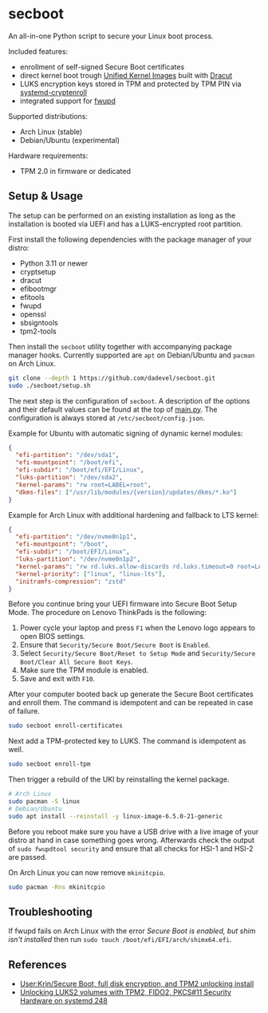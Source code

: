 # secboot

An all-in-one Python script to secure your Linux boot process.

Included features:

- enrollment of self-signed Secure Boot certificates
- direct kernel boot trough [Unified Kernel Images](https://wiki.archlinux.org/title/Unified_kernel_image) built with [Dracut](https://github.com/dracutdevs/dracut)
- LUKS encryption keys stored in TPM and protected by TPM PIN via [systemd-cryptenroll](https://www.freedesktop.org/software/systemd/man/latest/systemd-cryptenroll.html)
- integrated support for [fwupd](https://github.com/fwupd/fwupd)

Supported distributions:

- Arch Linux (stable)
- Debian/Ubuntu (experimental)

Hardware requirements:

- TPM 2.0 in firmware or dedicated

## Setup & Usage

The setup can be performed on an existing installation as long as the installation is booted via UEFI and has a LUKS-encrypted root partition.

First install the following dependencies with the package manager of your distro:

- Python 3.11 or newer
- cryptsetup
- dracut
- efibootmgr
- efitools
- fwupd
- openssl
- sbsigntools
- tpm2-tools

Then install the `secboot` utility together with accompanying package manager hooks.
Currently supported are `apt` on Debian/Ubuntu and `pacman` on Arch Linux.

~~~ bash
git clone --depth 1 https://github.com/dadevel/secboot.git
sudo ./secboot/setup.sh
~~~

The next step is the configuration of `secboot`.
A description of the options and their default values can be found at the top of [main.py](./secboot/main.py#L18).
The configuration is always stored at `/etc/secboot/config.json`.

Example for Ubuntu with automatic signing of dynamic kernel modules:

~~~ json
{
  "efi-partition": "/dev/sda1",
  "efi-mountpoint": "/boot/efi",
  "efi-subdir": "/boot/efi/EFI/Linux",
  "luks-partition": "/dev/sda2",
  "kernel-params": "rw root=LABEL=root",
  "dkms-files": ["/usr/lib/modules/{version}/updates/dkms/*.ko"]
}
~~~

Example for Arch Linux with additional hardening and fallback to LTS kernel:

~~~ json
{
  "efi-partition": "/dev/nvme0n1p1",
  "efi-mountpoint": "/boot",
  "efi-subdir": "/boot/EFI/Linux",
  "luks-partition": "/dev/nvme0n1p2",
  "kernel-params": "rw rd.luks.allow-discards rd.luks.timeout=0 root=LABEL=root rootflags=x-systemd.device-timeout=0 lsm=capability,landlock,lockdown,yama,bpf,integrity rd.shell=0 rd.emergency=reboot quiet",
  "kernel-priority": ["linux", "linux-lts"],
  "initramfs-compression": "zstd"
}
~~~

Before you continue bring your UEFI firmware into Secure Boot Setup Mode.
The procedure on Lenovo ThinkPads is the following:

1. Power cycle your laptop and press `F1` when the Lenovo logo appears to open BIOS settings.
2. Ensure that `Security/Secure Boot/Secure Boot` is `Enabled`.
3. Select `Security/Secure Boot/Reset to Setup Mode` and `Security/Secure Boot/Clear All Secure Boot Keys`.
4. Make sure the TPM module is enabled.
5. Save and exit with `F10`.  

After your computer booted back up generate the Secure Boot certificates and enroll them.
The command is idempotent and can be repeated in case of failure.

~~~ bash
sudo secboot enroll-certificates
~~~

Next add a TPM-protected key to LUKS.
The command is idempotent as well.

~~~ bash
sudo secboot enroll-tpm
~~~

Then trigger a rebuild of the UKI by reinstalling the kernel package.

~~~ bash
# Arch Linux
sudo pacman -S linux
# Debian/Ubuntu
sudo apt install --reinstall -y linux-image-6.5.0-21-generic
~~~

Before you reboot make sure you have a USB drive with a live image of your distro at hand in case something goes wrong.
Afterwards check the output of `sudo fwupdtool security` and ensure that all checks for HSI-1 and HSI-2 are passed.

On Arch Linux you can now remove `mkinitcpio`.

~~~ bash
sudo pacman -Rns mkinitcpio
~~~

## Troubleshooting

If fwupd fails on Arch Linux with the error *Secure Boot is enabled, but shim isn't installed* then run `sudo touch /boot/efi/EFI/arch/shimx64.efi`.

## References

- [User:Krin/Secure Boot, full disk encryption, and TPM2 unlocking install](http://web.archive.org/web/20231203112801/https://wiki.archlinux.org/title/User:Krin/Secure_Boot,_full_disk_encryption,_and_TPM2_unlocking_install)
- [Unlocking LUKS2 volumes with TPM2, FIDO2, PKCS#11 Security Hardware on systemd 248](http://web.archive.org/web/20240209114847/http://0pointer.net/blog/unlocking-luks2-volumes-with-tpm2-fido2-pkcs11-security-hardware-on-systemd-248.html)
